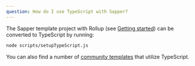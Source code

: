```yaml
---
question: How do I use TypeScript with Sapper?
---
```


The Sapper template project with Rollup (see [Getting started](/docs#Getting_started)) can be converted to TypeScript by running:

```bash
node scripts/setupTypeScript.js
```

You can also find a number of [community templates](https://github.com/sveltejs/integrations#sapper-templates-boilerplates) that utilize TypeScript.
